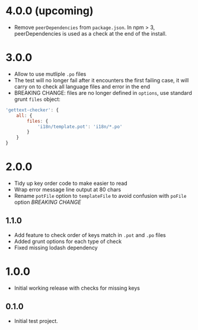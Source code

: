 # 4.0.0 (upcoming)

* Remove `peerDependencies` from `package.json`. In npm > 3, peerDependencies is used as a
check at the end of the install.

# 3.0.0

* Allow to use mutliple `.po` files
* The test will no longer fail after it encounters the first failing case, it will carry on to check all language files and error in the end
* BREAKING CHANGE: files are no longer defined in `options`, use standard grunt `files` object:
```js
'gettext-checker': {
    all: {
        files: {
            'i18n/template.pot': 'i18n/*.po'
        }
    }
}
```


# 2.0.0
* Tidy up key order code to make easier to read
* Wrap error message line output at 80 chars
* Rename `potFile` option to `templateFile` to avoid confusion with `poFile` option *BREAKING CHANGE*

## 1.1.0
* Add feature to check order of keys match in `.pot` and `.po` files
* Added grunt options for each type of check
* Fixed missing lodash dependency

# 1.0.0
* Initial working release with checks for missing keys

## 0.1.0
* Initial test project.
